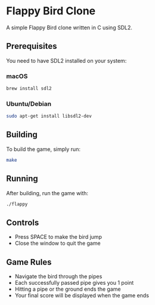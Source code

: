 # Flappy Bird Clone

A simple Flappy Bird clone written in C using SDL2.

## Prerequisites

You need to have SDL2 installed on your system:

### macOS

```bash
brew install sdl2
```

### Ubuntu/Debian

```bash
sudo apt-get install libsdl2-dev
```

## Building

To build the game, simply run:

```bash
make
```

## Running

After building, run the game with:

```bash
./flappy
```

## Controls

- Press SPACE to make the bird jump
- Close the window to quit the game

## Game Rules

- Navigate the bird through the pipes
- Each successfully passed pipe gives you 1 point
- Hitting a pipe or the ground ends the game
- Your final score will be displayed when the game ends
